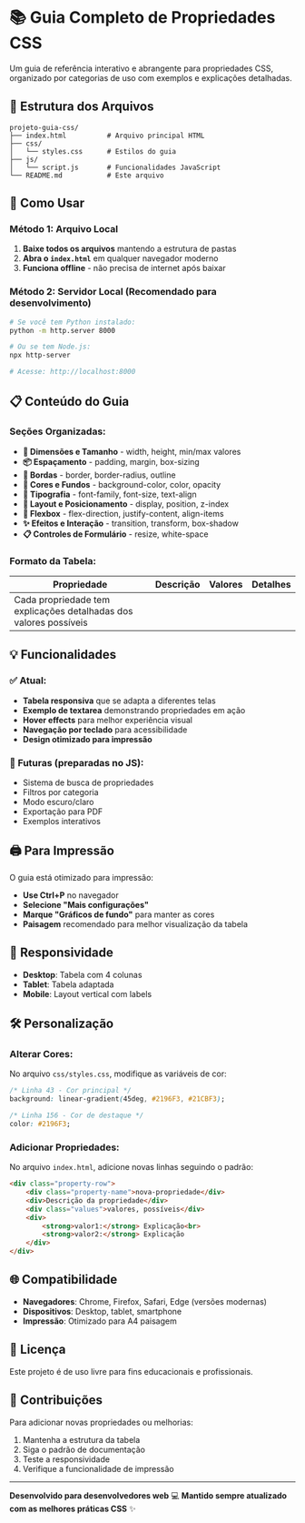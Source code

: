 # 📚 Guia Completo de Propriedades CSS

Um guia de referência interativo e abrangente para propriedades CSS, organizado por categorias de uso com exemplos e explicações detalhadas.

## 📁 Estrutura dos Arquivos

```
projeto-guia-css/
├── index.html          # Arquivo principal HTML
├── css/
│   └── styles.css      # Estilos do guia
├── js/
│   └── script.js       # Funcionalidades JavaScript
└── README.md           # Este arquivo
```

## 🚀 Como Usar

### Método 1: Arquivo Local
1. **Baixe todos os arquivos** mantendo a estrutura de pastas
2. **Abra o `index.html`** em qualquer navegador moderno
3. **Funciona offline** - não precisa de internet após baixar

### Método 2: Servidor Local (Recomendado para desenvolvimento)
```bash
# Se você tem Python instalado:
python -m http.server 8000

# Ou se tem Node.js:
npx http-server

# Acesse: http://localhost:8000
```

## 📋 Conteúdo do Guia

### Seções Organizadas:
- **📏 Dimensões e Tamanho** - width, height, min/max valores
- **📦 Espaçamento** - padding, margin, box-sizing
- **🔲 Bordas** - border, border-radius, outline
- **🎨 Cores e Fundos** - background-color, color, opacity
- **📝 Tipografia** - font-family, font-size, text-align
- **📐 Layout e Posicionamento** - display, position, z-index
- **🔄 Flexbox** - flex-direction, justify-content, align-items
- **✨ Efeitos e Interação** - transition, transform, box-shadow
- **📋 Controles de Formulário** - resize, white-space

### Formato da Tabela:
| Propriedade | Descrição | Valores | Detalhes |
|-------------|-----------|---------|----------|
| Cada propriedade tem explicações detalhadas dos valores possíveis |

## 💡 Funcionalidades

### ✅ Atual:
- **Tabela responsiva** que se adapta a diferentes telas
- **Exemplo de textarea** demonstrando propriedades em ação
- **Hover effects** para melhor experiência visual
- **Navegação por teclado** para acessibilidade
- **Design otimizado para impressão**

### 🔮 Futuras (preparadas no JS):
- Sistema de busca de propriedades
- Filtros por categoria
- Modo escuro/claro
- Exportação para PDF
- Exemplos interativos

## 🖨️ Para Impressão

O guia está otimizado para impressão:
- **Use Ctrl+P** no navegador
- **Selecione "Mais configurações"**
- **Marque "Gráficos de fundo"** para manter as cores
- **Paisagem** recomendado para melhor visualização da tabela

## 📱 Responsividade

- **Desktop**: Tabela com 4 colunas
- **Tablet**: Tabela adaptada
- **Mobile**: Layout vertical com labels

## 🛠️ Personalização

### Alterar Cores:
No arquivo `css/styles.css`, modifique as variáveis de cor:
```css
/* Linha 43 - Cor principal */
background: linear-gradient(45deg, #2196F3, #21CBF3);

/* Linha 156 - Cor de destaque */
color: #2196F3;
```

### Adicionar Propriedades:
No arquivo `index.html`, adicione novas linhas seguindo o padrão:
```html
<div class="property-row">
    <div class="property-name">nova-propriedade</div>
    <div>Descrição da propriedade</div>
    <div class="values">valores, possíveis</div>
    <div>
        <strong>valor1:</strong> Explicação<br>
        <strong>valor2:</strong> Explicação
    </div>
</div>
```

## 🌐 Compatibilidade

- **Navegadores**: Chrome, Firefox, Safari, Edge (versões modernas)
- **Dispositivos**: Desktop, tablet, smartphone
- **Impressão**: Otimizado para A4 paisagem

## 📝 Licença

Este projeto é de uso livre para fins educacionais e profissionais.

## 🤝 Contribuições

Para adicionar novas propriedades ou melhorias:
1. Mantenha a estrutura da tabela
2. Siga o padrão de documentação
3. Teste a responsividade
4. Verifique a funcionalidade de impressão

---

**Desenvolvido para desenvolvedores web** 💻
**Mantido sempre atualizado com as melhores práticas CSS** ✨